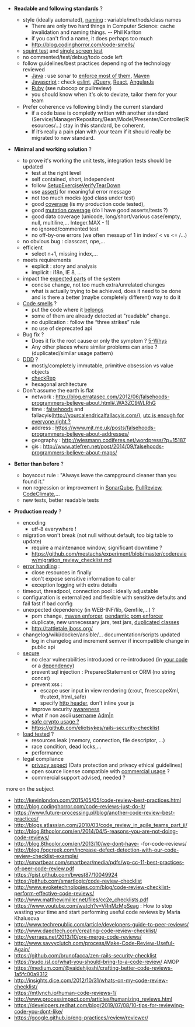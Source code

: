 
* **Readable and following standards** ?
  * style (ideally automated), [naming](http://arlobelshee.com/good-naming-is-a-process-not-a-single-step/) : variable/methods/class names
    * There are only two hard things in Computer Science: cache invalidation and naming things. -- Phil Karlton
    * if you can't find a name, it does perhaps too much
    * http://blog.codinghorror.com/code-smells/
  * [squint test](http://robertheaton.com/2014/06/20/code-review-without-your-eyes/) and [single screen test](https://mestachs.wordpress.com/2012/11/26/through-the-eyes-of-sonar-complexity/)
  * no commented/test/debug/todo code left
  * follow guidelines/best practices depending of the technology reviewed
     * [Java](http://google.github.io/styleguide/javaguide.html) : use sonar to [enforce most of them](https://mestachs.wordpress.com/2013/12/23/through-the-eyes-of-sonar-recap/), [Maven](https://mestachs.wordpress.com/2012/05/17/maven-best-practices/)
     * [Javascript](https://github.com/airbnb/javascript/blob/master/README.md) : check [eslint](http://eslint.org/), [JQuery](http://lab.abhinayrathore.com/jquery-standards/), [React](https://github.com/airbnb/javascript/tree/master/react), [AngularJs](https://github.com/johnpapa/angular-styleguide#table-of-contents)
     * [Ruby](https://github.com/bbatsov/ruby-style-guide) (see rubocop or pullreview)
     * you should know when it's ok to deviate, tailor them for your team
  * Prefer coherence vs following blindly the current standard
     * if a code base is completly written with another standard (Service/Manager/Repository/Bean/Model/Presenter/Controller/Resources/…) stay in this standard, be coherent.
     * If it’s really a pain plan with your team if it should really be migrated to new standard.

* **Minimal and working solution** ?
  * to prove it's working the unit tests, integration tests should be updated
    * test at the right level
    * self contained, short, independent
    * follow [SetupExerciseVerifyTearDown](http://xunitpatterns.com/Four%20Phase%20Test.html)
    * use [assertj](http://joel-costigliola.github.io/assertj/) for meaningful error message
    * not too much mocks (god class under test)
    * good [coverage](http://eclemma.org/) (is my production code tested), 
    * good [mutation coverage](http://pitest.org/) (do I have good asserts/tests ?)
    * good data coverage (unicode, long/short/various case/empty, null, multiline,... Integer.MAX - 1)
    * no ignored/commented test
    * no off-by-one errors (we often messup of 1 in index/ < vs <= /...)
  * no obvious bug : classcast, npe,...
  * efficient
    * select n+1, missing index,...
  * meets requirements
    * explicit : story and analysis
    * implicit : i18n, IE 8, ...
  * impact the [expected parts](http://www.lornajane.net/posts/2015/code-reviews-before-you-even-run-the-code) of the system
    * concise change, not too much extra/unrelated changes
    * what is actually trying to be achieved, does it need to be done and is there a better (maybe completely different) way to do it
  * [Code smells](http://blog.codinghorror.com/code-smells/) ?
    * put the code where it [belongs](https://speakerdeck.com/vanakenm/code-trails?slide=29)
    * some of them are already detected at "readable" change.
    * no duplication : follow the “three strikes” rule
    * no use of deprecated api
  * Bug fix ? 
     * Does it fix the root cause or only the symptom ? [5-Whys](https://en.wikipedia.org/wiki/5_Whys)
     * Any other places where similar problems can arise ? (duplicated/similar usage pattern)
  * [DDD](http://www.infoq.com/minibooks/domain-driven-design-quickly) ? 
     * mostly/completely immutable, primitive obsession vs value objects
     * [checkRep](http://www.pgbovine.net/programming-with-rep-invariants.htm)
     * hexagonal architecture
  * Don't assume the earth is flat
     * network : http://blog.erratasec.com/2012/06/falsehoods-programmers-believe-about.html#.WA3ZC9WLRhG
     * time : [falsehoods](http://infiniteundo.com/post/25326999628/falsehoods-programmers-believe-about-time) and fallacyis(http://yourcalendricalfallacyis.com/), [utc is enough for everyone right ?](https://zachholman.com/talk/utc-is-enough-for-everyone-right)
     * address : https://www.mjt.me.uk/posts/falsehoods-programmers-believe-about-addresses/
     * geography : http://wiesmann.codiferes.net/wordpress/?p=15187
     * gis : http://www.atlefren.net/post/2014/09/falsehoods-programmers-believe-about-maps/
     
* **Better than before** ?
  * boyscout rule : "Always leave the campground cleaner than you found it."
  * non regression or improvement in [SonarQube](http://www.sonarqube.org/), [PullReview](https://www.pullreview.com/),  [CodeClimate](https://codeclimate.com/),...
  * new tests, better readable tests

* **Production ready** ?
  * encoding
    * utf-8 everywhere !
  * migration won't break (not null without default, too big table to update)
    * require a maintenance window, significant downtime ?
    * https://github.com/mestachs/experiment/blob/master/codereview/migration_review_checklist.md
  * [error handling](https://mestachs.wordpress.com/2012/10/10/through-the-eyes-of-sonar-exception-handling/) :
    * close resources in finally
    * don't expose sensitive information to caller
    * exception logging with extra details
  * timeout, threadpool, connection pool : ideally adjustable
  * configuration is externalized and flexible with sensitive defaults and fail fast if bad config
  * unexpected dependency (in WEB-INF/lib, Gemfile,...) ?
    * pom change, [maven enforcer](https://maven.apache.org/enforcer/enforcer-rules/bannedDependencies.html), [pendantic pom enforcer](https://github.com/ferstl/pedantic-pom-enforcers#pedantic-pom-enforcers)
    * duplicate, new unnecessary jars, test jars, [duplicated classes](https://github.com/mestachs/archeo4j#archeo4j)
    * http://tattletale.jboss.org/
  * changelog/wiki/docker/ansible/... documentation/scripts updated
    * log in changelog and increment semver if incompatible change in public api
  * [secure](https://speakerdeck.com/mestachs/betatech-security-for-dummies?slide=38)
    * no clear vulnerabilities introduced or re-introduced (in [your code](https://www.owasp.org/images/f/fa/Code_Review_Guide_Pre-AlphaV2_(1).pdf) or a [dependency](https://www.owasp.org/index.php/OWASP_Dependency_Check))
    * prevent sql injection : PreparedStatement or ORM (no string concat)
    * prevent xss : 
      * escape user input in view rendering (c:out, fn:escapeXml, th:utext, html_safe)
      * specify [http header](https://www.owasp.org/index.php/List_of_useful_HTTP_headers), don't inline your js
    * improve security [awareness](http://www.ikangae.net/application-security/4-ways-to-improve-your-web-security/)
    * what if non ascii [username](https://github.com/reinderien/mimic) [Adm|n](https://www.reddit.com/r/programming/comments/1gl0zn/a_security_hole_via_unicode_usernames/)
    * [safe crypto usage ?](https://gist.github.com/paragonie-scott/e9319254c8ecbad4f227)
    * https://github.com/eliotsykes/rails-security-checklist
  * [load tested](https://speakerdeck.com/mestachs/gatling-load-testing-like-a-king) ?
    * resources leak (memory, connection, file descriptor, ...)
    * race condition, dead locks,...
    * performance
  * legal compliance
    * [privacy aspect](https://www.privacycommission.be/en) (Data protection and privacy ethical guidelines)
    * open source license compatible with [commercial usage](http://stackoverflow.com/a/27867740/613936) ?
    * commercial support advised, needed ?
     
more on the subject
 * http://kevinlondon.com/2015/05/05/code-review-best-practices.html
 * http://blog.codinghorror.com/code-reviews-just-do-it/
 * https://www.future-processing.pl/blog/another-code-review-best-practices/
 * http://blogs.atlassian.com/2010/03/code_review_in_agile_teams_part_ii/
 * http://blog.8thcolor.com/en/2014/04/5-reasons-you-are-not-doing-code-reviews/
 * http://blog.8thcolor.com/en/2013/10/we-dont-have-
 -for-code-reviews/
 * http://blog.fogcreek.com/increase-defect-detection-with-our-code-review-checklist-example/
 * http://smartbear.com/smartbear/media/pdfs/wp-cc-11-best-practices-of-peer-code-review.pdf
 * https://gist.github.com/bwest87/10049924
 * https://github.com/smartlogic/code-review-checklist
 * http://www.evoketechnologies.com/blog/code-review-checklist-perform-effective-code-reviews/
 * http://www.matthewjmiller.net/files/cc2e_checklists.pdf
 * https://www.youtube.com/watch?v=VRnMzMpSeag : How to stop wasting your time and start performing useful code reviews by Maria Khalusova
 * http://www.techrepublic.com/article/developers-guide-to-peer-reviews/
 * http://www.daedtech.com/creating-code-review-checklist/
 * http://verraes.net/2013/10/pre-merge-code-reviews/
 * http://www.savvyclutch.com/process/Make-Code-Review-Useful-Again/
 * https://github.com/brunofacca/zen-rails-security-checklist
 * https://sudo.isl.co/what-you-should-bring-to-a-code-review/ AMOP
 * https://medium.com/@vaidehijoshi/crafting-better-code-reviews-1a5fc00a9312
 * http://insights.dice.com/2012/10/31/whats-on-my-code-review-checklist/
 * https://mtlynch.io/human-code-reviews-1/
 * http://www.processimpact.com/articles/humanizing_reviews.html
 * https://developers.redhat.com/blog/2019/07/08/10-tips-for-reviewing-code-you-dont-like/
 * https://google.github.io/eng-practices/review/reviewer/

